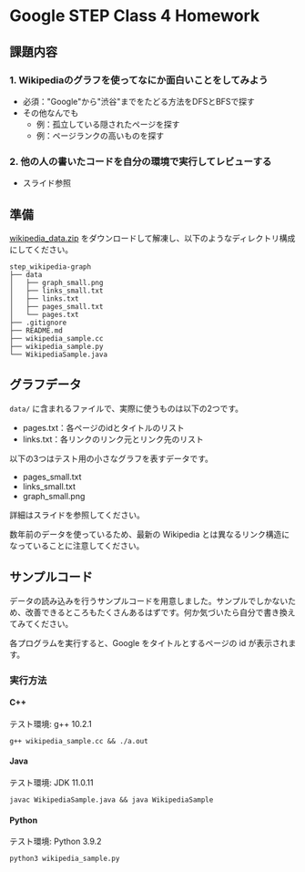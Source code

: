 # Google STEP Class 4 Homework

## 課題内容

### 1. Wikipediaのグラフを使ってなにか面白いことをしてみよう

- 必須："Google"から"渋谷"までをたどる方法をDFSとBFSで探す
- その他なんでも
    - 例：孤立している隠されたページを探す
    - 例：ページランクの高いものを探す

### 2. 他の人の書いたコードを自分の環境で実行してレビューする

- スライド参照

## 準備

[wikipedia_data.zip](https://drive.google.com/file/d/1zqtjSb-ZoR4rzVUWZrjNSES5GKJhYmmH/view?usp=sharing) をダウンロードして解凍し、以下のようなディレクトリ構成にしてください。

```
step_wikipedia-graph
├── data
│   ├── graph_small.png
│   ├── links_small.txt
│   ├── links.txt
│   ├── pages_small.txt
│   └── pages.txt
├── .gitignore
├── README.md
├── wikipedia_sample.cc
├── wikipedia_sample.py
└── WikipediaSample.java
```

## グラフデータ

`data/` に含まれるファイルで、実際に使うものは以下の2つです。

- pages.txt：各ページのidとタイトルのリスト
- links.txt：各リンクのリンク元とリンク先のリスト

以下の3つはテスト用の小さなグラフを表すデータです。

- pages_small.txt
- links_small.txt
- graph_small.png

詳細はスライドを参照してください。

数年前のデータを使っているため、最新の Wikipedia とは異なるリンク構造になっていることに注意してください。

## サンプルコード

データの読み込みを行うサンプルコードを用意しました。サンプルでしかないため、改善できるところもたくさんあるはずです。何か気づいたら自分で書き換えてみてください。

各プログラムを実行すると、Google をタイトルとするページの id が表示されます。

### 実行方法

#### C++

テスト環境: g++ 10.2.1

```shell
g++ wikipedia_sample.cc && ./a.out
```

#### Java

テスト環境: JDK 11.0.11

```shell
javac WikipediaSample.java && java WikipediaSample
```

#### Python

テスト環境: Python 3.9.2

```shell
python3 wikipedia_sample.py
```
